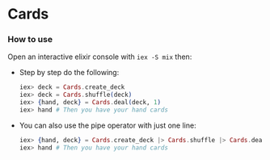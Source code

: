 # Cards

### How to use

Open an interactive elixir console with `iex -S mix` then:

  - Step by step do the following:

    ```elixir
    iex> deck = Cards.create_deck
    iex> deck = Cards.shuffle(deck)
    iex> {hand, deck} = Cards.deal(deck, 1)
    iex> hand # Then you have your hand cards

    ```

  - You can also use the pipe operator with just one line:

    ```elixir
    iex> {hand, deck} = Cards.create_deck |> Cards.shuffle |> Cards.deal(2)
    iex> hand # Then you have your hand cards
    ```
